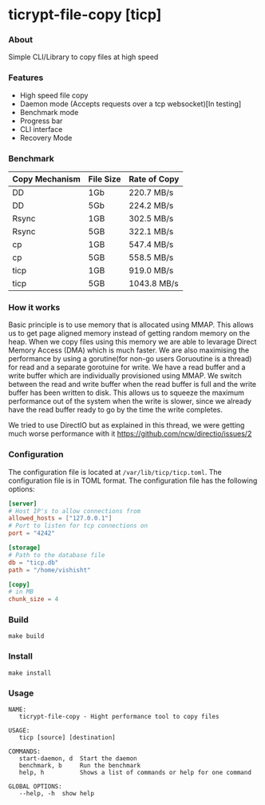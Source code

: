 # ticrypt-file-copy [ticp]

### About
Simple CLI/Library to copy files at high speed

### Features
- High speed file copy
- Daemon mode (Accepts requests over a tcp websocket)[In testing]
- Benchmark mode
- Progress bar
- CLI interface
- Recovery Mode

### Benchmark
| Copy Mechanism | File Size | Rate of Copy            |
|----------------|-----------|-------------------------|
| DD             | 1Gb       | 220.7 MB/s              |
| DD             | 5Gb       | 224.2 MB/s              |
| Rsync          | 1GB       | 302.5 MB/s              |
| Rsync          | 5GB       | 322.1 MB/s              |
| cp             | 1GB       | 547.4 MB/s              |
| cp             | 5GB       | 558.5 MB/s              |
| ticp           | 1GB       | 919.0 MB/s              |
| ticp           | 5GB       | 1043.8 MB/s             |

### How it works
Basic principle is to use memory that is allocated using MMAP. This allows us to get page aligned memory instead of getting random memory on the heap. When we copy files using this memory we are able to levarage Direct Memory Access (DMA) which is much faster.
We are also maximising the performance by using a gorutine(for non-go users Goruoutine is a thread) for read and a separate gorotuine for write. We have a read buffer and a write buffer which are individually provisioned using MMAP. We switch between the read and write buffer when the read buffer is full and the write buffer has been written to disk. This allows us to squeeze the maximum performance out of the system when the write is slower, since we already have the read buffer ready to go by the time the write completes.

We tried to use DirectIO but as explained in this thread, we were getting much worse performance with it
https://github.com/ncw/directio/issues/2

### Configuration
The configuration file is located at `/var/lib/ticp/ticp.toml`. The configuration file is in TOML format. The configuration file has the following options:

```toml
[server]
# Host IP's to allow connections from
allowed_hosts = ["127.0.0.1"]
# Port to listen for tcp connections on
port = "4242"

[storage]
# Path to the database file
db = "ticp.db"
path = "/home/vishisht"

[copy]
# in MB
chunk_size = 4
```


### Build
```make build```

### Install
```make install```

### Usage
```
NAME:
   ticrypt-file-copy - Hight performance tool to copy files

USAGE:
   ticp [source] [destination]

COMMANDS:
   start-daemon, d  Start the daemon
   benchmark, b     Run the benchmark
   help, h          Shows a list of commands or help for one command

GLOBAL OPTIONS:
   --help, -h  show help
```

